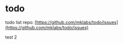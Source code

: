 # todo

todo list repo: [https://github.com/mklabs/todo/issues](https://github.com/mklabs/todo/issues)

test 2

